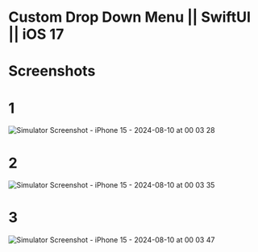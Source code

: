 # Custom Drop Down Menu || SwiftUI || iOS 17

# Screenshots 

# 1 
![Simulator Screenshot - iPhone 15 - 2024-08-10 at 00 03 28](https://github.com/user-attachments/assets/73db2fe8-aaca-4125-814b-688a1b799a57)

# 2 
![Simulator Screenshot - iPhone 15 - 2024-08-10 at 00 03 35](https://github.com/user-attachments/assets/65aa8f5e-a2e6-4875-8bc1-8129bff04237)

# 3 
![Simulator Screenshot - iPhone 15 - 2024-08-10 at 00 03 47](https://github.com/user-attachments/assets/b0cfd28e-8a8b-47f2-ac2c-8913aa68dee2)
